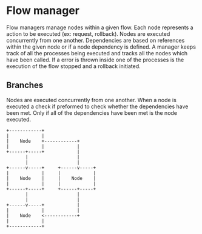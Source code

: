 # Flow manager

Flow managers manage nodes within a given flow. Each node represents a action to be executed (ex: request, rollback).
Nodes are executed concurrently from one another. Dependencies are based on references within the given node or if a node dependency is defined.
A manager keeps track of all the processes being executed and tracks all the nodes which have been called.
If a error is thrown inside one of the processes is the execution of the flow stopped and a rollback initiated.

## Branches

Nodes are executed concurrently from one another.
When a node is executed a check if preformed to check whether the dependencies have been met.
Only if all of the dependencies have been met is the node executed.

```
+------------+
|            |
|    Node    +------------+
|            |            |
+------+-----+            |
       |                  |
       |                  |
+------v-----+     +------v-----+
|            |     |            |
|    Node    |     |    Node    |
|            |     |            |
+------+-----+     +------+-----+
       |                  |
       |                  |
+------v-----+            |
|            |            |
|    Node    <------------+
|            |
+------------+
```